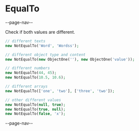 # EqualTo

--page-nav--

Check if both values ​​are different.

```php
// different texts
new NotEqualTo('Word', 'Wordss');

// different object type and content
new NotEqualTo(new ObjectOne(''), new ObjectOne('value'));

// different numbers
new NotEqualTo(44, 45);
new NotEqualTo(10.5, 10.6);

// different arrays
new NotEqualTo(['one', 'two'], ['three', 'two']);

// other different values
new NotEqualTo(null, true);
new NotEqualTo(true, null);
new NotEqualTo(false, 'x');
```

--page-nav--

